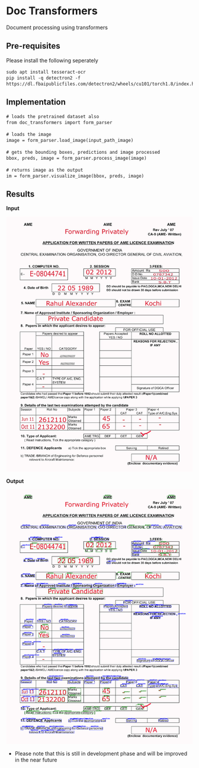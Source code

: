 # Doc Transformers
Document processing using transformers

## Pre-requisites

Please install the following seperately
```
sudo apt install tesseract-ocr
pip install -q detectron2 -f https://dl.fbaipublicfiles.com/detectron2/wheels/cu101/torch1.8/index.html
```

## Implementation

```
# loads the pretrained dataset also 
from doc_transformers import form_parser

# loads the image
image = form_parser.load_image(input_path_image)

# gets the bounding boxes, predictions and image processed
bbox, preds, image = form_parser.process_image(image)

# returns image as the output
im = form_parser.visualize_image(bbox, preds, image)
```

## Results

**Input**

![input image](ik.jpg) 

**Output**

![output image](output.png)

- Please note that this is still in development phase and will be improved in the near future
